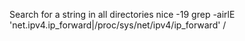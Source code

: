 Search for a string in all directories
nice -19 grep -airlE 'net.ipv4.ip_forward|/proc/sys/net/ipv4/ip_forward' / 
